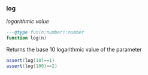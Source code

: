 ### log

_logarithmic value_

```lua
---@type fun(n:number):number
function log(n)
```

Returns the base 10 logarithmic value of the parameter

```lua
assert(log(10)==1)
assert(log(100)==2)
```
